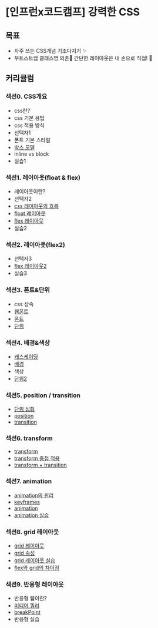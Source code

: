 # [인프런x코드캠프] 강력한 CSS
## 목표
- 자주 쓰는 CSS개념 기초다지기 ✨
- 부트스트랩 클래스명 의존🚫 간단한 레이아웃은 내 손으로 직접! 💪

## 커리큘럼
### 섹션0. CSS개요
- css란?
- css 기본 용법
- css 적용 방식
- 선택자1
- 폰트 기본 스타일
- [박스 모델](./study/BoxModel.md)
- inline vs block
- 실습1

### 섹션1. 레이아웃(float & flex)
- 레이아웃이란?
- 선택자2
- [css 레이아웃의 흐름](./study/FlexLayout.md)
- [float 레이아웃](./study/FlexLayout.md)
- [flex 레이아웃](./study/FlexLayout.md)
- 실습2

### 섹션2. 레이아웃(flex2)
- 선택자3
- [flex 레이아웃2](./study/FlexLayout.md)
- 실습3

### 섹션3. 폰트&단위
- css 상속
- [웹폰트](./study/Font.md)
- [폰트](./study/Font.md)
- [단위](./study/CSS단위.md)

### 섹션4. 배경&색상
- [캐스케이딩](./study/Cascading.md)
- [배경](./study/배경.md)
- 색상
- [단위2](./study/CSS단위.md)

### 섹션5. position / transition
- [단위 심화](./study/CSS단위.md)
- [position](./study/Position.md)
- [transition](./study/Transition.md)
### 섹션6. transform
- [transform](./study/Transform.md)
- [transform 중첩 적용](./study/Transform.md)
- [transform + transition](./study/Transform+Transition.md)

### 섹션7. animation
- [animation의 원리](./study/Animation의%20원리.md)
- [keyframes](./study/keyframes.md)
- [animation](./study/Animation.md)
- [animation 실습](./study/animation.html)

### 섹션8. grid 레이아웃
- [grid 레이아웃](./study/gridLayout.md)
- [grid 속성](./study/grid속성.md)
- [grid 레이아웃 실습](./study/gridLayout실습.html)
- [flex와 grid의 차이점](./study/flex와grid의차이점.md)

### 섹션9. 반응형 레이아웃
- 반응형 웹이란?
- [미디어 쿼리](./study/MediaQuery.md)
- [breakPoint](./study/breakPoint.md)
- 반응형 실습